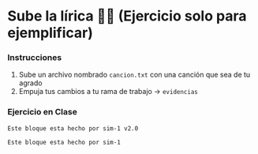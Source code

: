 # Sube la lírica 🎼📃 (Ejercicio solo para ejemplificar)

### Instrucciones 

1. Sube un archivo nombrado `cancion.txt` con una canción que sea de tu agrado
2. Empuja tus cambios a tu rama de trabajo -> `evidencias`

### Ejercicio en Clase

```
Este bloque esta hecho por sim-1 v2.0
```

```
Este bloque esta hecho por sim-1
```
